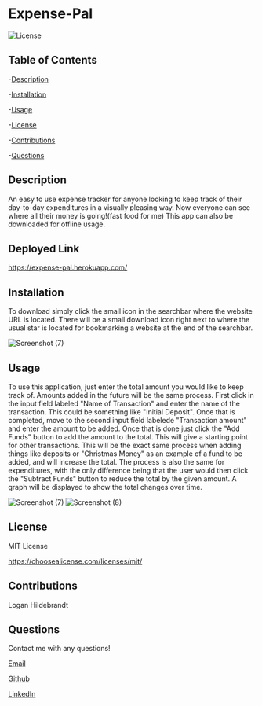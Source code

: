 
  # Expense-Pal

  ![License](https://img.shields.io/badge/license-MITLicense-success?style=plastic&logo=appveyor)

  ## Table of Contents
  -[Description](#description)

  -[Installation](#installation)

  -[Usage](#usage)

  -[License](#license)

  -[Contributions](#contributions)

  -[Questions](#questions)


  ## Description
  An easy to use expense tracker for anyone looking to keep track of their day-to-day expenditures in a visually pleasing way. Now everyone can see where all their money is going!(fast food for me) This app can also be downloaded for offline usage.
  
  ## Deployed Link
  https://expense-pal.herokuapp.com/

  ## Installation
  To download simply click the small icon in the searchbar where the website URL is located. There will be a small download icon right next to where the usual star is located for bookmarking a website at the end of the searchbar.
  
  
![Screenshot (7)](https://user-images.githubusercontent.com/82903685/140864449-78257e03-bae0-49c4-8e6a-0d69ae4e64d0.jpg)



  ## Usage
  To use this application, just enter the total amount you would like to keep track of. Amounts added in the future will be the same process. First click in the input field labeled "Name of Transaction" and enter the name of the transaction. This could be something like "Initial Deposit". Once that is completed, move to the second input field labelede "Transaction amount" and enter the amount to be added. Once that is done just click the "Add Funds" button to add the amount to the total. This will give a starting point for other transactions. This will be the exact same process when adding things like deposits or "Christmas Money" as an example of a fund to be added, and will increase the total. The process is also the same for expenditures, with the only difference being that the user would then click the "Subtract Funds" button to reduce the total by the given amount. A graph will be displayed to show the total changes over time.
  
  ![Screenshot (7)](https://user-images.githubusercontent.com/82903685/140863485-3e29f9ae-603b-4838-a5b9-c450f2e2fc21.png)
  ![Screenshot (8)](https://user-images.githubusercontent.com/82903685/140864837-57cd742d-d40c-4260-a8d5-48b7153c5cff.png)


  ## License
 
  MIT License

  <https://choosealicense.com/licenses/mit/>

  ## Contributions
  Logan Hildebrandt


  ## Questions
  Contact me with any questions!

  [Email](hildebrandtlogan@gmail.com)

  [Github](<https://github.com/LoganHild>)
  
  [LinkedIn](https://www.linkedin.com/in/loganahildebrandt/)
